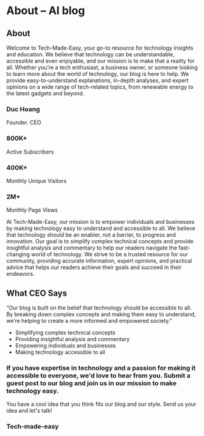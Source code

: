 # About – AI blog

## About

Welcome to Tech-Made-Easy, your go-to resource for technology insights and education. We believe that technology can be understandable, accessible and even enjoyable, and our mission is to make that a reality for all. Whether you’re a tech enthusiast, a business owner, or someone looking to learn more about the world of technology, our blog is here to help. We provide easy-to-understand explanations, in-depth analyses, and expert opinions on a wide range of tech-related topics, from renewable energy to the latest gadgets and beyond.

### Duc Hoang

Founder. CEO

### 800K+

Active Subscribers

### 400K+

Monthly Unique Visitors

### 2M+

Monthly Page Views

At Tech-Made-Easy, our mission is to empower individuals and businesses by making technology easy to understand and accessible to all. We believe that technology should be an enabler, not a barrier, to progress and innovation. Our goal is to simplify complex technical concepts and provide insightful analysis and commentary to help our readers navigate the fast-changing world of technology. We strive to be a trusted resource for our community, providing accurate information, expert opinions, and practical advice that helps our readers achieve their goals and succeed in their endeavors.

## What CEO Says

“Our blog is built on the belief that technology should be accessible to all. By breaking down complex concepts and making them easy to understand, we’re helping to create a more informed and empowered society.”

*   Simplifying complex technical concepts
*   Providing insightful analysis and commentary
*   Empowering individuals and businesses
*   Making technology accessible to all

### If you have expertise in technology and a passion for making it accessible to everyone, we'd love to hear from you. Submit a guest post to our blog and join us in our mission to make technology easy.

You have a cool idea that you think fits our blog and our style. Send us your idea and let's talk!

### Tech-made-easy

